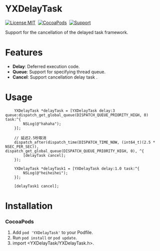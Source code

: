 YXDelayTask
==============

[![License MIT](https://img.shields.io/badge/license-MIT-green.svg?style=flat)](https://github.com/xinghanjie/YXDelayTask/blob/master/LICENSE)&nbsp;
[![CocoaPods](https://img.shields.io/cocoapods/p/YXDelayTask.svg?style=flat)](https://github.com/xinghanjie/YXDelayTask)&nbsp;
[![Support](https://img.shields.io/badge/support-iOS%207%2B%20-blue.svg?style=flat)](https://www.apple.com/nl/ios/)&nbsp;

Support for the cancellation of the delayed task framework.

Features
==============
- **Delay**: Deferred execution code.
- **Queue**: Support for specifying thread queue.
- **Cancel**: Support cancellation delay task .

Usage
==============
```objc
    YXDelayTask *delayTask = [YXDelayTask delay:3 queue:dispatch_get_global_queue(DISPATCH_QUEUE_PRIORITY_HIGH, 0) task:^{
        NSLog(@"hahaha");
    }];

    // 延迟2.5秒取消
    dispatch_after(dispatch_time(DISPATCH_TIME_NOW, (int64_t)(2.5 * NSEC_PER_SEC)), dispatch_get_global_queue(DISPATCH_QUEUE_PRIORITY_HIGH, 0), ^{
        [delayTask cancel];
    });

    YXDelayTask *delayTask1 = [YXDelayTask delay:1.0 task:^{
        NSLog(@"heiheihei");
    }];

    [delayTask1 cancel];
```

Installation
==============

### CocoaPods

1. Add `pod 'YXDelayTask'` to your Podfile.
2. Run `pod install` or `pod update`.
3. import <YXDelayTask/YXDelayTask.h>.
